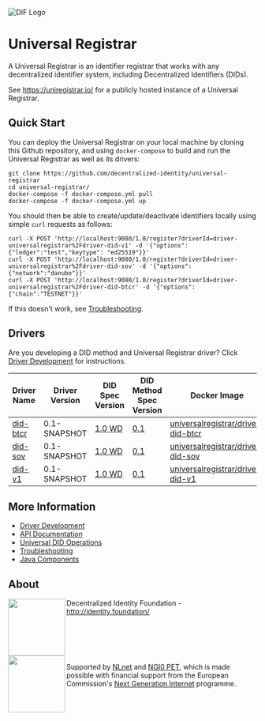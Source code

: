 ![DIF Logo](https://raw.githubusercontent.com/decentralized-identity/universal-registrar/master/docs/logo-dif.png)

# Universal Registrar

A Universal Registrar is an identifier registrar that works with any decentralized identifier system, including Decentralized Identifiers (DIDs).

See https://uniregistrar.io/ for a publicly hosted instance of a Universal Registrar.

## Quick Start

You can deploy the Universal Registrar on your local machine by cloning this Github repository, and using `docker-compose` to build and run the Universal Registrar as well as its drivers:

	git clone https://github.com/decentralized-identity/universal-registrar
	cd universal-registrar/
	docker-compose -f docker-compose.yml pull
	docker-compose -f docker-compose.yml up

You should then be able to create/update/deactivate identifiers locally using simple `curl` requests as follows:

	curl -X POST 'http://localhost:9080/1.0/register?driverId=driver-universalregistrar%2Fdriver-did-v1' -d '{"options":{"ledger":"test","keytype": "ed25519"}}' 
	curl -X POST 'http://localhost:9080/1.0/register?driverId=driver-universalregistrar%2Fdriver-did-sov' -d '{"options":{"network":"danube"}}' 
	curl -X POST 'http://localhost:9080/1.0/register?driverId=driver-universalregistrar%2Fdriver-did-btcr' -d '{"options":{"chain":"TESTNET"}}' 

If this doesn't work, see [Troubleshooting](/docs/troubleshooting.md).

## Drivers

Are you developing a DID method and Universal Registrar driver? Click [Driver Development](/docs/driver-development.md) for instructions.

| Driver Name | Driver Version | DID Spec Version | DID Method Spec Version | Docker Image |
| ----------- | -------------- | ---------------- | ----------------------- | ------------ |
| [did-btcr](https://github.com/decentralized-identity/uni-registrar-driver-did-btcr/) | 0.1-SNAPSHOT | [1.0 WD](https://w3c.github.io/did-core/) | [0.1](https://w3c-ccg.github.io/didm-btcr) | [universalregistrar/driver-did-btcr](https://hub.docker.com/r/universalregistrar/driver-did-btcr/)
| [did-sov](https://github.com/decentralized-identity/uni-registrar-driver-did-sov/) | 0.1-SNAPSHOT | [1.0 WD](https://w3c.github.io/did-core/) | [0.1](https://sovrin-foundation.github.io/sovrin/spec/did-method-spec-template.html) | [universalregistrar/driver-did-sov](https://hub.docker.com/r/universalregistrar/driver-did-sov/)
| [did-v1](https://github.com/decentralized-identity/uni-registrar-driver-did-v1/) | 0.1-SNAPSHOT | [1.0 WD](https://w3c.github.io/did-core/) | [0.1](https://w3c-ccg.github.io/did-method-v1/) | [universalregistrar/driver-did-v1](https://hub.docker.com/r/universalregistrar/driver-did-v1/)

## More Information

 * [Driver Development](/docs/driver-development.md)
 * [API Documentation](/docs/api-documentation.md)
 * [Universal DID Operations](/docs/Universal-DID-Operations.md)
 * [Troubleshooting](/docs/troubleshooting.md)
 * [Java Components](/registrar/java)

## About

<img align="left" src="https://raw.githubusercontent.com/decentralized-identity/universal-registrar/master/docs/logo-dif.png" width="115">

Decentralized Identity Foundation - http://identity.foundation/

<br clear="left" />

<img align="left" src="https://raw.githubusercontent.com/decentralized-identity/universal-registrar/master/docs/logo-ngi0pet.png" width="115">

Supported by [NLnet](https://nlnet.nl/) and [NGI0 PET](https://nlnet.nl/PET/#NGI), which is made possible with financial support from the European Commission's [Next Generation Internet](https://ngi.eu/) programme.
